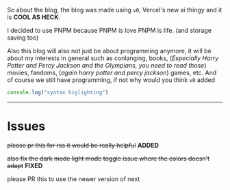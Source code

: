 

So about the blog, the blog was made using `v0`, Vercel's new ai thingy and it is **COOL AS HECK**.

I decided to use PNPM because PNPM is love PNPM is life. (and storage saving too)

Also this blog will also not just be about programming anymore, it will be about my interests in general such as conlanging, books, (*Especially Harry Potter and Percy Jackson and the Olympians, you need to read those*) movies, fandoms, (*again harry potter and percy jackson*) games, etc. And of course we still have programming, if not why would you think `v0` added 

```typescript
console.log("syntax higlighting")
```

---
# Issues

~~please pr this for rss it would be really helpful~~ **ADDED**

~~also fix the dark mode light mode toggle issue where the colors doesn't adapt~~ **FIXED**

please PR this to use the newer version of next
